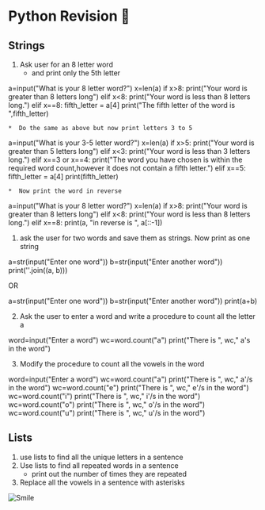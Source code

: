 # Python Revision :dragon_face:
## Strings
1. Ask user for an 8 letter word 
    * and print only the 5th letter
    
a=input("What is your 8 letter word?")
x=len(a)
if x>8:
	print("Your word is greater than 8 letters long")
elif x<8:
	print("Your word is less than 8 letters long.")
elif x==8:
	fifth_letter = a[4]
	print("The fifth letter of the word is ",fifth_letter)
	
 
    *  Do the same as above but now print letters 3 to 5
    
a=input("What is your 3-5 letter word?")
x=len(a)
if x>5:
	print("Your word is greater than 5 letters long")
elif x<3:
	print("Your word is less than 3 letters long.")
elif x==3 or x==4:
	print("The word you have chosen is within the required word count,however it does not contain a fifth letter.")
elif x==5:
	fifth_letter = a[4]
	print(fifth_letter)  

    
    *  Now print the word in reverse
    
a=input("What is your 8 letter word?")
x=len(a)
if x>8:
	print("Your word is greater than 8 letters long")
elif x<8:
	print("Your word is less than 8 letters long.")
elif x==8:
	print(a, "in reverse is ", a[::-1])
   
	
1. ask the user for two words and save them as strings. Now print as one string

a=str(input("Enter one word"))
b=str(input("Enter another word"))
print(''.join((a, b)))

OR

a=str(input("Enter one word"))
b=str(input("Enter another word"))
print(a+b)

2. Ask the user to enter a word and write a procedure to count all the letter a

word=input("Enter a word")
wc=word.count("a")
print("There is ", wc," a's in the word")

3. Modify the procedure to count all the vowels in the word

word=input("Enter a word")
wc=word.count("a")
print("There is ", wc," a'/s in the word")
wc=word.count("e")
print("There is ", wc," e'/s in the word")
wc=word.count("i")
print("There is ", wc," i'/s in the word")
wc=word.count("o")
print("There is ", wc," o'/s in the word")
wc=word.count("u")
print("There is ", wc," u'/s in the word")


## Lists
1. use lists to find all the unique letters in a sentence
2. Use lists to find all repeated words in a sentence
    * print out the number of times they are repeated
3. Replace all the vowels in a sentence with asterisks

![Smile](http://www.kdnuggets.com/images/cartoon-deep-learning-2nd-place-coffeemaker.jpg)
